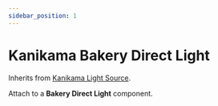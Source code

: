```yaml
---
sidebar_position: 1
---
```


# Kanikama Bakery Direct Light

Inherits from [Kanikama Light Source](/components/kanikama-light-source).

Attach to a **Bakery Direct Light** component.
